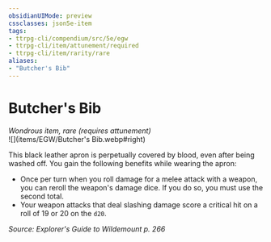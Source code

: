 ```yaml
---
obsidianUIMode: preview
cssclasses: json5e-item
tags:
- ttrpg-cli/compendium/src/5e/egw
- ttrpg-cli/item/attunement/required
- ttrpg-cli/item/rarity/rare
aliases: 
- "Butcher's Bib"
---
```

# Butcher's Bib
*Wondrous item, rare (requires attunement)*  
![](items/EGW/Butcher's Bib.webp#right)  


This black leather apron is perpetually covered by blood, even after being washed off. You gain the following benefits while wearing the apron:

- Once per turn when you roll damage for a melee attack with a weapon, you can reroll the weapon's damage dice. If you do so, you must use the second total.  
- Your weapon attacks that deal slashing damage score a critical hit on a roll of 19 or 20 on the `d20`.  

*Source: Explorer's Guide to Wildemount p. 266*